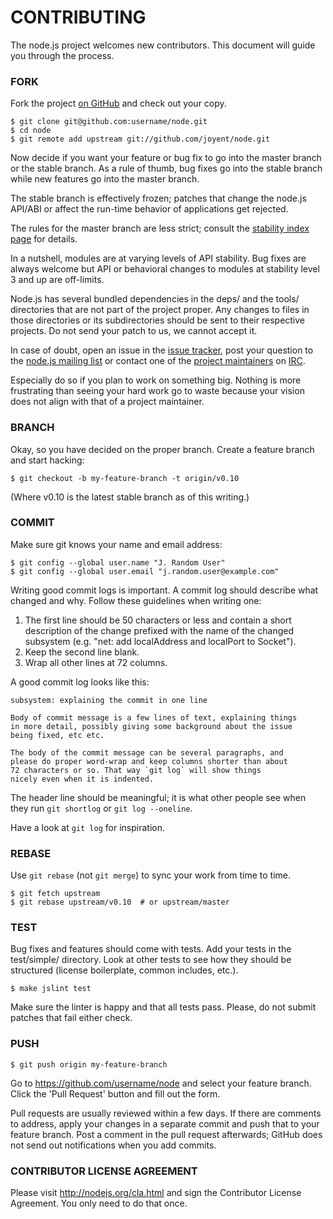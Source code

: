 # CONTRIBUTING

The node.js project welcomes new contributors.  This document will guide you
through the process.


### FORK

Fork the project [on GitHub](https://github.com/joyent/node) and check out
your copy.

```
$ git clone git@github.com:username/node.git
$ cd node
$ git remote add upstream git://github.com/joyent/node.git
```

Now decide if you want your feature or bug fix to go into the master branch
or the stable branch.  As a rule of thumb, bug fixes go into the stable branch
while new features go into the master branch.

The stable branch is effectively frozen; patches that change the node.js
API/ABI or affect the run-time behavior of applications get rejected.

The rules for the master branch are less strict; consult the
[stability index page][] for details.

In a nutshell, modules are at varying levels of API stability.  Bug fixes are
always welcome but API or behavioral  changes to modules at stability level 3
and up are off-limits.

Node.js has several bundled dependencies in the deps/ and the tools/
directories that are not part of the project proper.  Any changes to files
in those directories or its subdirectories should be sent to their respective
projects.  Do not send your patch to us, we cannot accept it.

In case of doubt, open an issue in the [issue tracker][], post your question
to the [node.js mailing list][] or contact one of the [project maintainers][]
on [IRC][].

Especially do so if you plan to work on something big.  Nothing is more
frustrating than seeing your hard work go to waste because your vision
does not align with that of a project maintainer.


### BRANCH

Okay, so you have decided on the proper branch.  Create a feature branch
and start hacking:

```
$ git checkout -b my-feature-branch -t origin/v0.10
```

(Where v0.10 is the latest stable branch as of this writing.)


### COMMIT

Make sure git knows your name and email address:

```
$ git config --global user.name "J. Random User"
$ git config --global user.email "j.random.user@example.com"
```

Writing good commit logs is important.  A commit log should describe what
changed and why.  Follow these guidelines when writing one:

1. The first line should be 50 characters or less and contain a short
   description of the change prefixed with the name of the changed
   subsystem (e.g. "net: add localAddress and localPort to Socket").
2. Keep the second line blank.
3. Wrap all other lines at 72 columns.

A good commit log looks like this:

```
subsystem: explaining the commit in one line

Body of commit message is a few lines of text, explaining things
in more detail, possibly giving some background about the issue
being fixed, etc etc.

The body of the commit message can be several paragraphs, and
please do proper word-wrap and keep columns shorter than about
72 characters or so. That way `git log` will show things
nicely even when it is indented.
```

The header line should be meaningful; it is what other people see when they
run `git shortlog` or `git log --oneline`.

Have a look at `git log` for inspiration.


### REBASE

Use `git rebase` (not `git merge`) to sync your work from time to time.

```
$ git fetch upstream
$ git rebase upstream/v0.10  # or upstream/master
```


### TEST

Bug fixes and features should come with tests.  Add your tests in the
test/simple/ directory.  Look at other tests to see how they should be
structured (license boilerplate, common includes, etc.).

```
$ make jslint test
```

Make sure the linter is happy and that all tests pass.  Please, do not submit
patches that fail either check.


### PUSH

```
$ git push origin my-feature-branch
```

Go to https://github.com/username/node and select your feature branch.  Click
the 'Pull Request' button and fill out the form.

Pull requests are usually reviewed within a few days.  If there are comments
to address, apply your changes in a separate commit and push that to your
feature branch.  Post a comment in the pull request afterwards; GitHub does
not send out notifications when you add commits.


### CONTRIBUTOR LICENSE AGREEMENT

Please visit http://nodejs.org/cla.html and sign the Contributor License
Agreement.  You only need to do that once.


[stability index page]: https://github.com/joyent/node/blob/master/doc/api/documentation.markdown
[issue tracker]: https://github.com/joyent/node/issues
[node.js mailing list]: http://groups.google.com/group/nodejs
[IRC]: http://webchat.freenode.net/?channels=node.js
[project maintainers]: https://github.com/joyent/node/wiki/Project-Organization
